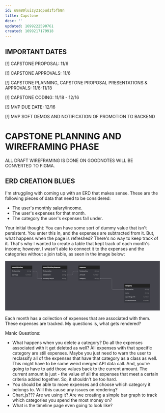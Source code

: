 ```yaml
---
id: u8m80luizy21q5ud1f5fb8n
title: Capstone
desc: ''
updated: 1699222590761
created: 1699217179918
---
```

## IMPORTANT DATES
[!] CAPSTONE PROPOSAL: 11/6

[!] CAPSTONE APPROVALS: 11/6

[!] CAPSTONE PLANNING, CAPSTONE PROPOSAL PRESENTATIONS & APPROVALS: 11/6-11/18

[!] CAPSTONE CODING: 11/18 - 12/16

[!] MVP DUE DATE: 12/16

[!] MVP SOFT DEMOS AND NOTIFICATION OF PROMOTION TO BACKEND

# CAPSTONE PLANNING AND WIREFRAMING PHASE

ALL DRAFT WIREFRAMING IS DONE ON GOODNOTES WILL BE CONVERTED TO FIGMA.

## ERD CREATION BLUES

I'm struggling with coming up with an ERD that makes sense. These are the following pieces of data that need to be considered:
- The user's monthly salary/income.
- The user's expenses for that month.
- The category the user's expenses fall under.

Your initial thought: You can have some sort of dummy value that isn't persistent. You enter this in, and the expenses are subtracted from it. But, what happens when the page is refreshed? There's no way to keep track of it. That's why I wanted to create a table that kept track of each month's income; however, I wasn't able to connect it to the expenses and the categories without a join table, as seen in the image below:

![Alt text](image-22.png)

Each month has a collection of expenses that are associated with them. These expenses are tracked. My questions is, what gets rendered? 

Manic Questions: 
- What happens when you delete a category? Do all the expenses associated with it get deleted as well? All expenses with that specific category are still expenses. Maybe you just need to warn the user to reclassify all of the expenses that have that category as a class as well. This might have to be some weird merged API data call. And, you're going to have to add those values back to the current amount. The current amount is just - the value of all the expenses that meet a certain criteria added together. So, it shouldn't be too hard. 
- You should be able to move expenses and choose which category it belongs to. Will this cause any issues on rendering?
- Chart.js??? Are we using it? Are we creating a simple bar graph to track which categories you spend the most money on?
- What is the timeline page even going to look like?
